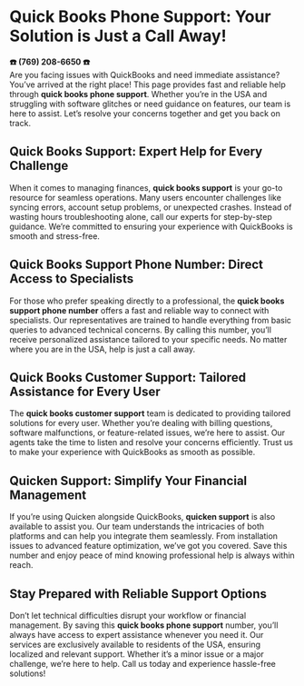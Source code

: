 # Quick Books Phone Support: Your Solution is Just a Call Away!

**☎️ ‪(769) 208-6650‬ ☎️**  
Are you facing issues with QuickBooks and need immediate assistance? You’ve arrived at the right place! This page provides fast and reliable help through **quick books phone support**. Whether you’re in the USA and struggling with software glitches or need guidance on features, our team is here to assist. Let’s resolve your concerns together and get you back on track.

## Quick Books Support: Expert Help for Every Challenge  
When it comes to managing finances, **quick books support** is your go-to resource for seamless operations. Many users encounter challenges like syncing errors, account setup problems, or unexpected crashes. Instead of wasting hours troubleshooting alone, call our experts for step-by-step guidance. We’re committed to ensuring your experience with QuickBooks is smooth and stress-free.

## Quick Books Support Phone Number: Direct Access to Specialists  
For those who prefer speaking directly to a professional, the **quick books support phone number** offers a fast and reliable way to connect with specialists. Our representatives are trained to handle everything from basic queries to advanced technical concerns. By calling this number, you’ll receive personalized assistance tailored to your specific needs. No matter where you are in the USA, help is just a call away.

## Quick Books Customer Support: Tailored Assistance for Every User  
The **quick books customer support** team is dedicated to providing tailored solutions for every user. Whether you’re dealing with billing questions, software malfunctions, or feature-related issues, we’re here to assist. Our agents take the time to listen and resolve your concerns efficiently. Trust us to make your experience with QuickBooks as smooth as possible.

## Quicken Support: Simplify Your Financial Management  
If you’re using Quicken alongside QuickBooks, **quicken support** is also available to assist you. Our team understands the intricacies of both platforms and can help you integrate them seamlessly. From installation issues to advanced feature optimization, we’ve got you covered. Save this number and enjoy peace of mind knowing professional help is always within reach.

## Stay Prepared with Reliable Support Options  
Don’t let technical difficulties disrupt your workflow or financial management. By saving this **quick books phone support** number, you’ll always have access to expert assistance whenever you need it. Our services are exclusively available to residents of the USA, ensuring localized and relevant support. Whether it’s a minor issue or a major challenge, we’re here to help. Call us today and experience hassle-free solutions!
